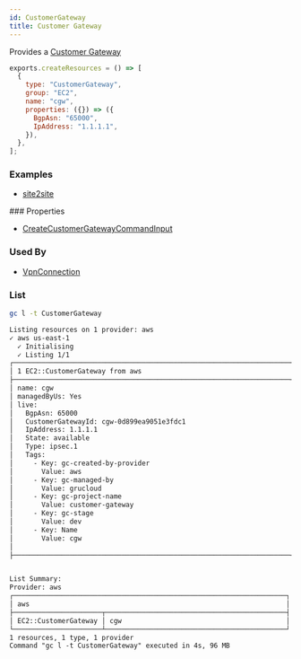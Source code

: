 ```yaml
---
id: CustomerGateway
title: Customer Gateway
---
```


Provides a [Customer Gateway](https://console.aws.amazon.com/vpc/home?#CustomerGateways:)

```js
exports.createResources = () => [
  {
    type: "CustomerGateway",
    group: "EC2",
    name: "cgw",
    properties: ({}) => ({
      BgpAsn: "65000",
      IpAddress: "1.1.1.1",
    }),
  },
];
```

### Examples

- [site2site](https://github.com/grucloud/grucloud/blob/main/examples/aws/EC2/site2site)

### Properties

- [CreateCustomerGatewayCommandInput](https://docs.aws.amazon.com/AWSJavaScriptSDK/v3/latest/clients/client-ec2/interfaces/createcustomergatewaycommandinput.html)

### Used By

- [VpnConnection](./VpnConnection.md)

### List

```sh
gc l -t CustomerGateway
```

```txt
Listing resources on 1 provider: aws
✓ aws us-east-1
  ✓ Initialising
  ✓ Listing 1/1
┌─────────────────────────────────────────────────────────────────────┐
│ 1 EC2::CustomerGateway from aws                                     │
├─────────────────────────────────────────────────────────────────────┤
│ name: cgw                                                           │
│ managedByUs: Yes                                                    │
│ live:                                                               │
│   BgpAsn: 65000                                                     │
│   CustomerGatewayId: cgw-0d899ea9051e3fdc1                          │
│   IpAddress: 1.1.1.1                                                │
│   State: available                                                  │
│   Type: ipsec.1                                                     │
│   Tags:                                                             │
│     - Key: gc-created-by-provider                                   │
│       Value: aws                                                    │
│     - Key: gc-managed-by                                            │
│       Value: grucloud                                               │
│     - Key: gc-project-name                                          │
│       Value: customer-gateway                                       │
│     - Key: gc-stage                                                 │
│       Value: dev                                                    │
│     - Key: Name                                                     │
│       Value: cgw                                                    │
│                                                                     │
├─────────────────────────────────────────────────────────────────────┤


List Summary:
Provider: aws
┌────────────────────────────────────────────────────────────────────┐
│ aws                                                                │
├──────────────────────┬─────────────────────────────────────────────┤
│ EC2::CustomerGateway │ cgw                                         │
└──────────────────────┴─────────────────────────────────────────────┘
1 resources, 1 type, 1 provider
Command "gc l -t CustomerGateway" executed in 4s, 96 MB
```
